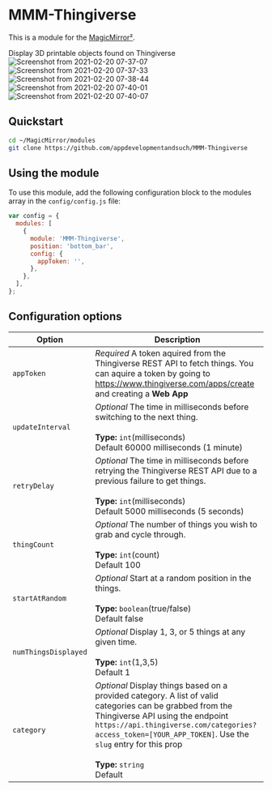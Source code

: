 # MMM-Thingiverse

This is a module for the [MagicMirror²](https://github.com/MichMich/MagicMirror/).

Display 3D printable objects found on Thingiverse
![Screenshot from 2021-02-20 07-37-07](https://user-images.githubusercontent.com/22528729/108597418-89b64800-734e-11eb-90c5-a78c7f01bd71.png)
![Screenshot from 2021-02-20 07-37-33](https://user-images.githubusercontent.com/22528729/108597419-8a4ede80-734e-11eb-8643-2063ada05341.png)
![Screenshot from 2021-02-20 07-38-44](https://user-images.githubusercontent.com/22528729/108597457-c41fe500-734e-11eb-8f7f-ff8b95c21a26.png)
![Screenshot from 2021-02-20 07-40-01](https://user-images.githubusercontent.com/22528729/108597474-ddc12c80-734e-11eb-92ec-2fbdcc4ba0ab.png)
![Screenshot from 2021-02-20 07-40-07](https://user-images.githubusercontent.com/22528729/108597475-de59c300-734e-11eb-82c3-f52ef78004f5.png)

## Quickstart

```bash
cd ~/MagicMirror/modules
git clone https://github.com/appdevelopmentandsuch/MMM-Thingiverse
```

## Using the module

To use this module, add the following configuration block to the modules array in the `config/config.js` file:

```js
var config = {
  modules: [
    {
      module: 'MMM-Thingiverse',
      position: 'bottom_bar',
      config: {
        appToken: '',
      },
    },
  ],
};
```

## Configuration options

| Option               | Description                                                                                                                                                                                                                                                                                     |
| -------------------- | ----------------------------------------------------------------------------------------------------------------------------------------------------------------------------------------------------------------------------------------------------------------------------------------------- |
| `appToken`           | _Required_ A token aquired from the Thingiverse REST API to fetch things. You can aquire a token by going to https://www.thingiverse.com/apps/create and creating a **Web App**                                                                                                                 |
| `updateInterval`     | _Optional_ The time in milliseconds before switching to the next thing. <br><br>**Type:** `int`(milliseconds) <br>Default 60000 milliseconds (1 minute)                                                                                                                                         |
| `retryDelay`         | _Optional_ The time in milliseconds before retrying the Thingiverse REST API due to a previous failure to get things. <br><br>**Type:** `int`(milliseconds) <br>Default 5000 milliseconds (5 seconds)                                                                                           |
| `thingCount`         | _Optional_ The number of things you wish to grab and cycle through. <br><br>**Type:** `int`(count) <br>Default 100                                                                                                                                                                              |
| `startAtRandom`      | _Optional_ Start at a random position in the things. <br><br>**Type:** `boolean`(true/false) <br>Default false                                                                                                                                                                                  |
| `numThingsDisplayed` | _Optional_ Display 1, 3, or 5 things at any given time. <br><br>**Type:** `int`(1,3,5) <br>Default 1                                                                                                                                                                                            |
| `category`           | _Optional_ Display things based on a provided category. A list of valid categories can be grabbed from the Thingiverse API using the endpoint `https://api.thingiverse.com/categories?access_token=[YOUR_APP_TOKEN]`. Use the `slug` entry for this prop <br><br>**Type:** `string` <br>Default |
